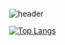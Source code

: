 ![header](https://capsule-render.vercel.app/api?type=waving&color=gradient&height=300&section=header&text=💡Passionate%20about%20Web,%20Cloud,%20and%20Automation&fontSize=30)

<!-- ## 🤔 Github Stats
[![Heedong's GitHub stats](https://github-readme-stats.vercel.app/api?username=heedongkang)](https://github.com/anuraghazra/github-readme-stats)
-->
 [![Top Langs](https://github-readme-stats.vercel.app/api/top-langs/?username=heedongkang)](https://github.com/anuraghazra/github-readme-stats)
